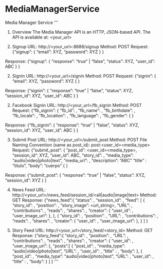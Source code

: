 MediaManagerService
===================

Media Manager Service
'''
1. Overview
The Media Manager API is an HTTP, JSON-based API. The API is available at: <your_url> 

2. Signup
URL: http://<your_url>:8888/signup
Method: POST 
Request:
{“signup”:
     {
    “email”: XYZ,
    “password”: XYZ
     }
}

Response:
{“signup”:
    {
    “response”: “true” | “false”,
    “status”: XYZ,
    “user_id”: ABC
    }
}

2. Signin
URL: http://<your_url>/signin
Method: POST 
Request:
{“signin”:
    {
    “email”: XYZ,
    “password”: XYZ
    {
}

Response:
{“signin”:
    {
    “response”: “true” | “false”,
    “status”: XYZ,
    “session_id”: XYZ,
    “user_id”: ABC
    }
}

2. Facebook Signin
URL: http://<your_url>/fb_signin
Method: POST 
Request:
{“fb_signin”:
    {
    “fb_id”: <string>,
    “fb_name”: <string>,
    “fb_birthdate”: <string>,
    “fb_locale”: <string>,
    “fb_location”: <string>,
    “fb_language”: <string>,
    “fb_gender”: <string>
    {
}

Response:
{“fb_signin”:
    {
    “response”: “true” | “false”,
    “status”: XYZ,
    “session_id”: XYZ,
    “user_id”: ABC
    }
}

3. Submit Post
URL: http://<your_url>/submit_post
Method: POST 
File Naming Convention (same as post_id): post:<user_id><media_type><uuid>
Request:
{“submit_post”:
    {
           “post_id”: <user_id><media_type><uuid>,
    “session_id”: XYZ,
    “user_id”: ABC,
    “story_id”: <string>,
    “media_type”: “audio|video|photo|text”,
    “media_url”: <S3 URL>,
    “description”: “ABC”
“title” : “titulo”,
“body”: “cuerpo”
    {
}

Response:
{“submit_post”:
    {
    “response”: “true” | “false”,
    “status”: XYZ,
    “session_id”: XYZ
    }
}


4. News Feed
URL: http://<your_url>/news_feed/session_id/<all|audio|image|text>
Method: GET 
Response:
{“news_feed”:{
    “status”: <string>,
    “session_id”: <string>,
    “feed”: [
        {
            “story_id”: <string>,
            “position”: <integer>,
            “story_image”: <url_string>,
            “URL”: <string>,
            “contributions”: <string>,
            “reads”: <string>,
            “shares”: <string>,
            “creator”: {
                “user_id”: <string>,
                “user_image_url”: <string>
            },
        },
        {
            “story_id”: <string>,
            “position”: <integer>,
            “URL”: <string>,
            “contributions”: <string>,
            “reads”: <string>,
            “shares”: <string>,
            “creator”: {
                “user_id”: <string>,
                “user_image_url”: <string>
            },
        }
    ]
}

5. Story Feed
URL: http://<your_url>/story_feed/<story_id>
Method: GET 
Response:
{“story_feed”:{
    “story_id”: <string>,
    “position”: <integer>,
    “URL”: <string>,
    “contributions”: <string>,
    “reads”: <string>,
    “shares”: <string>,
    “creator”: {
        “user_id”: <string>,
        “user_image_url”: <string>
    },
“posts”:[
        {
            “post_id”: <string>,
            “media_type”: “audio|video|photo|text”,
            “URL”: <string>,
            “user_id”: <string>,
“title” : <string>,
“body”: <string>
},
{
            “post_id”: <string>,
            “media_type”: “audio|video|photo|text”,
            “URL”: <string>,
            “user_id”: <string>,
“title” : <string>,
“body”: <string>
}
    ]
}
'''
